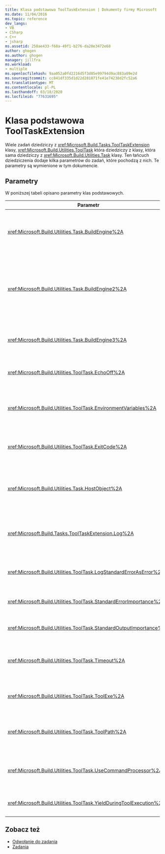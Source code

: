 ```yaml
---
title: Klasa podstawowa ToolTaskExtension | Dokumenty firmy Microsoft
ms.date: 11/04/2016
ms.topic: reference
dev_langs:
- VB
- CSharp
- C++
- jsharp
ms.assetid: 258ae433-f68a-49f1-b276-da20e3472e68
author: ghogen
ms.author: ghogen
manager: jillfra
ms.workload:
- multiple
ms.openlocfilehash: 9aa052a0fd2216d5f3d85e99794d9ac883a09e2d
ms.sourcegitcommit: cc841df335d1d22d281871fe41e74238d2fc52a6
ms.translationtype: MT
ms.contentlocale: pl-PL
ms.lasthandoff: 03/18/2020
ms.locfileid: "77631695"
---
```

# <a name="tooltaskextension-base-class"></a>Klasa podstawowa ToolTaskExtension

Wiele zadań dziedziczy z <xref:Microsoft.Build.Tasks.ToolTaskExtension> klasy, <xref:Microsoft.Build.Utilities.ToolTask> która dziedziczy z klasy, która sama dziedziczy z <xref:Microsoft.Build.Utilities.Task> klasy. Ten łańcuch dziedziczenia dodaje kilka parametrów do zadań, które pochodzą z nich. Te parametry są wymienione w tym dokumencie.

## <a name="parameters"></a>Parametry

 W poniższej tabeli opisano parametry klas podstawowych.

| Parametr | Opis |
| - | - |
| <xref:Microsoft.Build.Utilities.Task.BuildEngine%2A> | Parametr <xref:Microsoft.Build.Framework.IBuildEngine> opcjonalny.<br /><br /> Określa interfejs aparatu kompilacji dostępny dla zadań. Aparat kompilacji automatycznie ustawia ten parametr, aby umożliwić zadania do wywołania z powrotem do niego. |
| <xref:Microsoft.Build.Utilities.Task.BuildEngine2%2A> | Parametr <xref:Microsoft.Build.Framework.IBuildEngine2> opcjonalny.<br /><br /> Określa interfejs aparatu kompilacji dostępny dla zadań. Aparat kompilacji automatycznie ustawia ten parametr, aby umożliwić zadania do wywołania z powrotem do niego.<br /><br /> Jest to właściwość wygody, dzięki czemu autorzy zadań dziedziczący z tej klasy nie muszą przerzucać wartości z `IBuildEngine` do `IBuildEngine2`. |
| <xref:Microsoft.Build.Utilities.Task.BuildEngine3%2A> | Parametr <xref:Microsoft.Build.Framework.IBuildEngine3> opcjonalny.<br /><br /> Określa interfejs aparatu kompilacji dostarczony przez hosta. |
| <xref:Microsoft.Build.Utilities.ToolTask.EchoOff%2A> | Parametr `bool` opcjonalny.<br /><br /> Po `true`ustawieniu, to zadanie przekazuje **/Q** do wiersza polecenia *cmd.exe* w taki sposób, że wiersz polecenia nie jest kopiowany do stdout. |
| <xref:Microsoft.Build.Utilities.ToolTask.EnvironmentVariables%2A> | Opcjonalny `String` parametr tablicy.<br /><br /> Tablica par zmiennych środowiskowych, oddzielonych znakami równości. Zmienne te są przekazywane do zduplikowanego pliku wykonywalnego oprócz lub selektywnie nadrzędnego bloku zwykłego środowiska. |
| <xref:Microsoft.Build.Utilities.ToolTask.ExitCode%2A> | Opcjonalny `Int32` parametr tylko do odczytu.<br /><br /> Określa kod zakończenia, który jest dostarczany przez wykonane polecenie. Jeśli zadanie zarejestrowało błędy, ale proces miał kod zakończenia 0 (sukces), jest to ustawione na -1. |
| <xref:Microsoft.Build.Utilities.Task.HostObject%2A> | Parametr <xref:Microsoft.Build.Framework.ITaskHost> opcjonalny.<br /><br /> Określa wystąpienie obiektu hosta (może mieć wartość null). Aparat kompilacji ustawia tę właściwość, jeśli ide hosta skojarzył obiekt hosta z tym konkretnym zadaniem. |
| <xref:Microsoft.Build.Tasks.ToolTaskExtension.Log%2A> | Opcjonalny <xref:Microsoft.Build.Utilities.TaskLoggingHelper> parametr tylko do odczytu.<br /><br /> Pobiera wystąpienie <xref:Microsoft.Build.Tasks.TaskLoggingHelperExtension> klasy, która zawiera metody rejestrowania zadań. |
| <xref:Microsoft.Build.Utilities.ToolTask.LogStandardErrorAsError%2A> | Parametr `bool` opcji.<br /><br /> Jeśli `true`wszystkie komunikaty odebrane w standardowym strumieniu błędów są rejestrowane jako błędy. |
| <xref:Microsoft.Build.Utilities.ToolTask.StandardErrorImportance%2A> | Parametr `String` opcjonalny.<br /><br /> Znaczenie, z którym można rejestrować tekst ze standardowego strumienia out. |
| <xref:Microsoft.Build.Utilities.ToolTask.StandardOutputImportance%2A> | Parametr `String` opcjonalny.<br /><br /> Znaczenie, z którym można rejestrować tekst ze standardowego strumienia out. |
| <xref:Microsoft.Build.Utilities.ToolTask.Timeout%2A> | Wirtualny `Int32` parametr opcjonalny.<br /><br /> Określa czas w milisekundach, po upływie którego plik wykonywalny zadania zostanie zakończony. Wartością domyślną jest `Int.MaxValue`, wskazując, że nie ma okresu przeoczynia. Limit czasu jest w milisekundach. |
| <xref:Microsoft.Build.Utilities.ToolTask.ToolExe%2A> | Wirtualny `string` parametr opcjonalny.<br /><br /> Projekty mogą zaimplementować to, aby zastąpić ToolName. Zadania mogą zastąpić to, aby zachować ToolName. |
| <xref:Microsoft.Build.Utilities.ToolTask.ToolPath%2A> | Parametr `string` opcjonalny.<br /><br /> Określa lokalizację, z której zadanie ładuje podstawowy plik wykonywalny. Jeśli ten parametr nie jest określony, zadanie używa ścieżki instalacji SDK, która odpowiada wersji struktury, która jest uruchomiona MSBuild. |
| <xref:Microsoft.Build.Utilities.ToolTask.UseCommandProcessor%2A> | Parametr `bool` opcjonalny.<br /><br /> Po ustawieniu `true`tego zadania tworzy plik wsadowy dla wiersza polecenia i wykonuje go za pomocą procesora poleceń zamiast wykonywania polecenia bezpośrednio. |
| <xref:Microsoft.Build.Utilities.ToolTask.YieldDuringToolExecution%2A> | Parametr `bool` opcjonalny.<br /><br /> Po ustawieniu `true`na , to zadanie daje węzeł, gdy jego zadanie jest wykonywane. |

## <a name="see-also"></a>Zobacz też

- [Odwołanie do zadania](../msbuild/msbuild-task-reference.md)
- [Zadania](../msbuild/msbuild-tasks.md)
